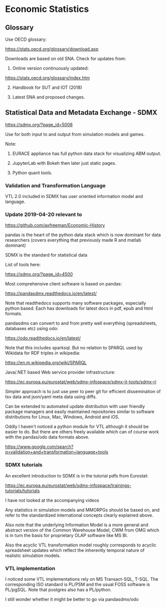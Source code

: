 # Economic Statistics

## Glossary

Use OECD glossary:

https://stats.oecd.org/glossary/download.asp

Downloads are based on old SNA. Check for updates from:

1. Online version continuously updated:

https://stats.oecd.org/glossary/index.htm

2. Handbook for SUT and IOT (2018)

3. Latest SNA and proposed changes.

## Statistical Data and Metadata Exchange - SDMX

https://sdmx.org/?page_id=5008

Use for both input to and output from simulation models and games.

Note:

1. EURACE appliance has full python data stack for visualizing ABM output.

2. JupyterLab with Bokeh then later just static pages.

3. Python quant tools.

### Validation and Transformation Language

VTL 2.0 included in SDMX has user oriented information model and language.

### Update 2019-04-20 relevant to

https://github.com/axfreeman/Economic-History

pandas is the heart of the python data stack which is now dominant for data researchers (covers everything that previously made R and matlab dominant)

SDMX is the standard for statistical data

List of tools here:

https://sdmx.org/?page_id=4500

Most comprehensive client software is based on pandas:

https://pandasdmx.readthedocs.io/en/latest/

Note that readthedocs supports many software packages, especially python based. Each has downloads for latest docs in pdf, epub and html formats. 

pandasdmx can convert to and from pretty well everything (spreadsheets, databases etc) using odo:

https://odo.readthedocs.io/en/latest/

Note that this includes sparksql. But no relation to SPARQL used by Wikidata for RDF triples in wikipedia:

https://en.m.wikipedia.org/wiki/SPARQL

Java/.NET based Web service provider infrastructure:

https://ec.europa.eu/eurostat/web/sdmx-infospace/sdmx-it-tools/sdmx-ri

Simpler approach is to just use peer to peer git for efficient dissemination of tsv data and json/yaml meta data using diffs.

Can be extended to automated update distribution with user friendly package managers and easily maintained repositories similar to software distributions for Linux, Mac, Windows, Android and iOS.

Oddly I haven't noticed a python module for VTL although it should be easier to do. But there are others freely available which can of course work with the pandas/odo data formats above.

https://www.google.com/search?q=validation+and+transformation+language+tools

### SDMX tutorials

An excellent introduction to SDMX is in the tutorial pdfs from Eurostat:

https://ec.europa.eu/eurostat/web/sdmx-infospace/trainings-tutorials/tutorials

I have not looked at the accompanying videos 

Any statistics in simulation models and MMORPGs should be based on, and refer to the standardized international concepts clearly explained above.

Also note that the underlying Information Model is a more general and abstract version of the Common Warehouse Model, CWM from OMG which is in turn the basis for proprietary OLAP software like MS BI.

Also the acyclic VTL transformation model roughly corresponds to acyclic spreadsheet updates which reflect the inherently temporal nature of realistic simulation models.

### VTL implementation

I noticed some VTL implementations rely on MS Transact-SQL, T-SQL. The corresponding ISO standard is PL/PSM and the usual FOSS software is PL/pgSQL. Note that postgres also has a PL/python.

I still wonder whether it might be better to go via pandasdmx/odo


